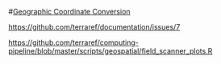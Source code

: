 #[Geographic Coordinate Conversion](https://github.com/terraref/documentation/blob/version1/spatial-reference-system-data.md)



https://github.com/terraref/documentation/issues/7

https://github.com/terraref/computing-pipeline/blob/master/scripts/geospatial/field_scanner_plots.R
